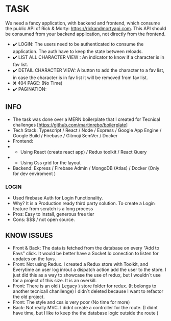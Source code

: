 # TASK
We need a fancy application, with backend and frontend, which consume the public API of
Rick & Morty: https://rickandmortyapi.com. This API should be consumed from your backend
application, not directly from the frontend.

- ✔️ LOGIN: The users need to be authenticated to consume the application. The auth have to keep
the state between reloads.
- ✔️ LIST ALL CHARACTER VIEW : An indicator to know if a character is in fav list.
- ✔️ DETAIL CHARACTER VIEW: A button to add the character to a fav list, in case the character is in fav list it will be
removed from fav list.
- ❌ 404 PAGE: (No Time)
- ✔️ PAGINATION:

## INFO 
- The task was done over a MERN boilerplate that I created for Tecnical challenges [https://github.com/martinrebo/boilerplate]
- Tech Stack: Typescript / React / Node / Express / Google App Engine / Google Build / Firebase / Gitmoji SemVer / Docker
- Frontend: 
- - Using React (create react app) / Redux toolkit / React Query
- - Using Css grid for the layout
- Backend: Express / Firebase Admin / MongoDB (Atlas) / Docker (Only for dev enviroment )

### LOGIN 
- Used firebase Auth for Login Functionality.
- Why? It is a Production ready third party solution.  To create a Login feature from scratch is a long process
- Pros: Easy to install, generous free tier
- Cons: $$$ / not open source. 

## KNOW ISSUES
- Front & Back: The data is fetched from the database on every "Add to Favs" click. It would be better have a Socket.Io conection to listen for updates on the favs. 
- Front: Not using Redux. I created a Redux store with Toolkit, and Everytime an user log in/out a dispatch action add the user to the store. I just did this as a way to showcase the use of redux, but I wouldn´t use for a project of this size. It is an overkill.
- Front: There is an old ( Legacy ) store folder for redux. (It belongs to another tecnicall chanllenge) I didn´t deleted because I want to refactor the old project. 
- Front: The style and css is very poor (No time for more)
- Back: Not really MVC.  I didnt create a controller for the route. (I didnt have time, but I like to keep the the database logic outside the route )





